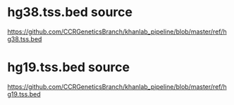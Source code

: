 # hg38.tss.bed source
https://github.com/CCRGeneticsBranch/khanlab_pipeline/blob/master/ref/hg38.tss.bed

# hg19.tss.bed source
https://github.com/CCRGeneticsBranch/khanlab_pipeline/blob/master/ref/hg19.tss.bed
